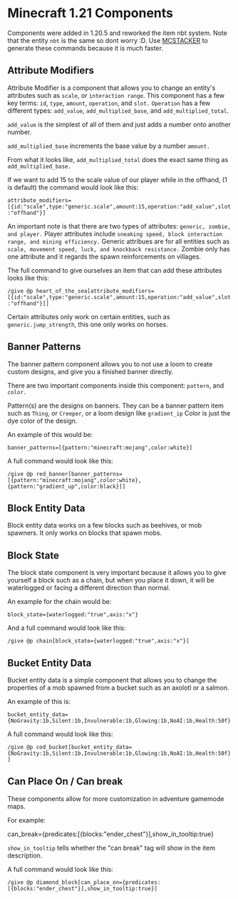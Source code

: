 # Minecraft 1.21 Components

Components were added in 1.20.5 and reworked the item nbt system. Note that the entity `nbt` is the same so dont worry :D.
Use [MCSTACKER](https://Mcstacker.net) to generate these commands because it is much faster.

## Attribute Modifiers

Attribute Modifier is a component that allows you to change an entity's attributes such as `scale`, or `interaction range`.
This component has a few key terms: `id`, `type`, `amount`, `operation`, and `slot.`
`Operation` has a few different types: `add_value`, `add_multiplied_base`, and `add_multiplied_total`.

`add_value` is the simplest of all of them and just adds a number onto another number.

`add_multiplied_base` increments the base value by a number `amount.`

From what it looks like, `add_multiplied_total` does the exact same thing as `add_multiplied_base.`

If we want to add 15 to the scale value of our player while in the offhand, (1 is default) the command would look like this:

`attribute_modifiers=[{id:"scale",type:"generic.scale",amount:15,operation:"add_value",slot:"offhand"}]`

An important note is that there are two types of attributes: `generic, zombie, and player.`
Player attributes include `sneaking speed, block interaction range, and mining efficiency.`
Generic attribues are for all entities such as `scale, movement speed, luck, and knockback resistance.`
Zombie only has one attribute and it regards the spawn reinforcements on villages.

The full command to give ourselves an item that can add these attributes looks like this:

`/give @p heart_of_the_sea[attribute_modifiers=[{id:"scale",type:"generic.scale",amount:15,operation:"add_value",slot:"offhand"}]]`

Certain attributes only work on certain entities, such as `generic.jump_strength`, this one only works on horses.

## Banner Patterns

The banner pattern component allows you to not use a loom to create custom designs, and give you a finished banner directly.

There are two important components inside this component: `pattern`, and `color.`

Pattern(s) are the designs on banners. They can be a banner pattern item such as `Thing`, or `Creeper`, or a loom design like `gradient_ip`
Color is just the dye color of the design.

An example of this would be:

`banner_patterns=[{pattern:"minecraft:mojang",color:white}]`

A full command would look like this:

`/give @p red_banner[banner_patterns=[{pattern:"minecraft:mojang",color:white},{pattern:"gradient_up",color:black}]]`

## Block Entity Data

Block entity data works on a few blocks such as beehives, or mob spawners. It only works on blocks that spawn mobs.

## Block State

The block state component is very important because it allows you to give yourself a block such as a chain, but when you place it down, it will be waterlogged or facing a different direction than normal.

An example for the chain would be:

`block_state={waterlogged:"true",axis:"x"}`

And a full command would look like this:

`/give @p chain[block_state={waterlogged:"true",axis:"x"}]`

## Bucket Entity Data

Bucket entity data is a simple component that allows you to change the properties of a mob spawned from a bucket such as an axolotl or a salmon.

An example of this is:

`bucket_entity_data={NoGravity:1b,Silent:1b,Invulnerable:1b,Glowing:1b,NoAI:1b,Health:50f}`

A full command would look like this:

`/give @p cod_bucket[bucket_entity_data={NoGravity:1b,Silent:1b,Invulnerable:1b,Glowing:1b,NoAI:1b,Health:50f}]`

## Can Place On / Can break

These components allow for more customization in adventure gamemode maps.

For example:

can_break={predicates:[{blocks:"ender_chest"}],show_in_tooltip:true}

`show_in_tooltip` tells whether the "can break" tag will show in the item description.

A full command would look like this:

`/give @p diamond_block[can_place_on={predicates:[{blocks:"ender_chest"}],show_in_tooltip:true}]`
